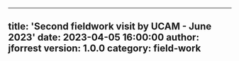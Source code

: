 
---
title: 'Second fieldwork visit by UCAM - June 2023'
date: 2023-04-05 16:00:00 
author: jforrest
version: 1.0.0
category: field-work
---


